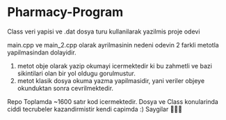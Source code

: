 # Pharmacy-Program
Class veri yapisi ve .dat dosya turu kullanilarak yazilmis proje odevi

main.cpp ve main_2.cpp olarak ayrilmasinin nedeni odevin 2 farkli metotla yapilmasindan dolayidir.

1. metot obje olarak yazip okumayi icermektedir ki bu zahmetli ve bazi sikintilari olan bir yol oldugu gorulmustur.
2. metot klasik dosya okuma yazma yapilmasidir, yani veriler objeye okunduktan sonra cevrilmektedir.

Repo Toplamda ~1600 satır kod icermektedir. Dosya ve Class konularinda ciddi tecrubeler kazandirmistir kendi capimda :)
Saygilar 🥳🥳🥳
